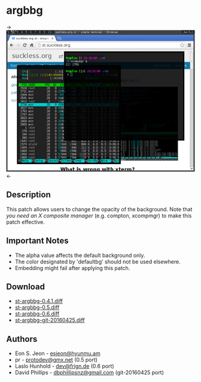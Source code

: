 argbbg
======

->[![Screenshot](st-argbbg-s.png)](st-argbbg.png)<-

## Description ##
This patch allows users to change the opacity of the background.
Note that *you need an X composite manager* (e.g. compton, xcompmgr) to
make this patch effective.

## Important Notes ##
 - The alpha value affects the default background only.
 - The color designated by 'defaultbg' should not be used elsewhere.
 - Embedding might fail after applying this patch.

## Download ##
 * [st-argbbg-0.4.1.diff](st-argbbg-0.4.1.diff)
 * [st-argbbg-0.5.diff](st-argbbg-0.5.diff)
 * [st-argbbg-0.6.diff](st-argbbg-0.6.diff)
 * [st-argbbg-git-20160425.diff](st-argbbg-git-20160425.diff)

## Authors ##
 * Eon S. Jeon - esjeon@hyunmu.am
 * pr - protodev@gmx.net (0.5 port)
 * Laslo Hunhold - dev@frign.de (0.6 port)
 * David Phillips - dbphillipsnz@gmail.com (git-20160425 port)
